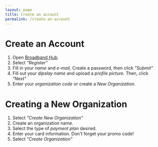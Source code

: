 ```yaml
---
layout: page
title: Create an account
permalink: /create-an-account
---
```


# Create an Account


1. Open [Broadband Hub](https://broadbandhub.us/login).
2. Select *"Register"*
3. Fill in your *name* and *e-mail,* Create a password, then click *"Submit"*
4. Fill out your *dipslay name* and upload a *profile picture.* Then, click *"Next"*
5. Enter your *organization code* or create a *New Organization.*

# Creating a New Organization


1. Select *"Create New Organization"*
2. Create an organization name.
3. Select the type of *payment plan* desired.
4. Enter your card information. Don't forget your promo code!
5. Select *"Create Organization"*


